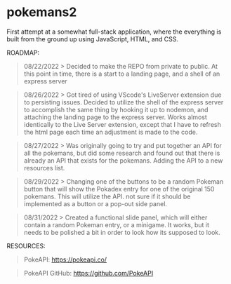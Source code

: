 # pokemans2

First attempt at a somewhat full-stack application, where the everything is built from the ground up using JavaScript, HTML, and CSS.

ROADMAP:

> 08/22/2022 > Decided to make the REPO from private to public. At this point in time, there is a start to a landing page, and a shell of an express server

> 08/26/2022 > Got tired of using VScode's LiveServer extension due to persisting issues. Decided to utilize the shell of the express server to accomplish the same thing by hooking it up to nodemon, and attaching the landing page to the express server. Works almost identically to the Live Server extension, except that I have to refresh the html page each time an adjustment is made to the code.

> 08/27/2022 > Was originally going to try and put together an API for all the pokemans, but did some research and   found out that there is already an API that exists for the pokemans. Adding the API to a new resources list.

> 08/29/2022 > Changing one of the buttons to be a random Pokeman button that will show the Pokadex entry for one of the original 150 pokemans. This will utilize the API. not sure if it should be implemented as a button or a pop-out side panel.

> 08/31/2022 > Created a functional slide panel, which will either contain a random Pokeman entry, or a minigame. It works, but it needs to be polished a bit in order to look how its supposed to look.

 RESOURCES:

 > PokeAPI: https://pokeapi.co/

 > PokeAPI GitHub: https://github.com/PokeAPI
